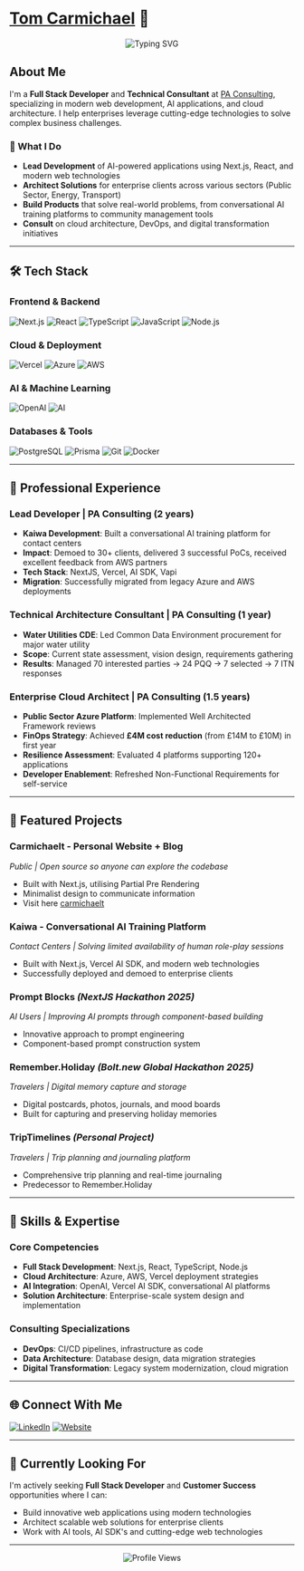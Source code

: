 # [Tom Carmichael](https://www.carmichaelt.com) 👋 

<div align="center">
  <img src="https://readme-typing-svg.herokuapp.com?font=Fira+Code&pause=1000&color=7C3AED&center=true&vCenter=true&width=435&lines=Full+Stack+Developer;AI+Application+Builder;Cloud+Architect;Technical+Consultant" alt="Typing SVG" />
</div>

## About Me

I'm a **Full Stack Developer** and **Technical Consultant** at [PA Consulting](https://www.paconsulting.com/), specializing in modern web development, AI applications, and cloud architecture. I help enterprises leverage cutting-edge technologies to solve complex business challenges.

### 🚀 What I Do

- **Lead Development** of AI-powered applications using Next.js, React, and modern web technologies
- **Architect Solutions** for enterprise clients across various sectors (Public Sector, Energy, Transport)
- **Build Products** that solve real-world problems, from conversational AI training platforms to community management tools
- **Consult** on cloud architecture, DevOps, and digital transformation initiatives

---

## 🛠️ Tech Stack

### Frontend & Backend
![Next.js](https://img.shields.io/badge/Next.js-000000?style=for-the-badge&logo=next.js&logoColor=white)
![React](https://img.shields.io/badge/React-20232A?style=for-the-badge&logo=react&logoColor=61DAFB)
![TypeScript](https://img.shields.io/badge/TypeScript-007ACC?style=for-the-badge&logo=typescript&logoColor=white)
![JavaScript](https://img.shields.io/badge/JavaScript-F7DF1E?style=for-the-badge&logo=javascript&logoColor=black)
![Node.js](https://img.shields.io/badge/Node.js-43853D?style=for-the-badge&logo=node.js&logoColor=white)

### Cloud & Deployment
![Vercel](https://img.shields.io/badge/Vercel-000000?style=for-the-badge&logo=vercel&logoColor=white)
![Azure](https://img.shields.io/badge/Azure-0078D4?style=for-the-badge&logo=microsoft-azure&logoColor=white)
![AWS](https://img.shields.io/badge/Amazon_AWS-232F3E?style=for-the-badge&logo=amazon-aws&logoColor=white)

### AI & Machine Learning
![OpenAI](https://img.shields.io/badge/OpenAI-412991?style=for-the-badge&logo=openai&logoColor=white)
![AI](https://img.shields.io/badge/AI-FF6B6B?style=for-the-badge&logo=openai&logoColor=white)

### Databases & Tools
![PostgreSQL](https://img.shields.io/badge/PostgreSQL-316192?style=for-the-badge&logo=postgresql&logoColor=white)
![Prisma](https://img.shields.io/badge/Prisma-3982CE?style=for-the-badge&logo=Prisma&logoColor=white)
![Git](https://img.shields.io/badge/Git-F05032?style=for-the-badge&logo=git&logoColor=white)
![Docker](https://img.shields.io/badge/Docker-2496ED?style=for-the-badge&logo=docker&logoColor=white)

---

## 🏢 Professional Experience

### **Lead Developer** | PA Consulting (2 years)
- **Kaiwa Development**: Built a conversational AI training platform for contact centers
- **Impact**: Demoed to 30+ clients, delivered 3 successful PoCs, received excellent feedback from AWS partners
- **Tech Stack**: NextJS, Vercel, AI SDK, Vapi
- **Migration**: Successfully migrated from legacy Azure and AWS deployments

### **Technical Architecture Consultant** | PA Consulting (1 year)
- **Water Utilities CDE**: Led Common Data Environment procurement for major water utility
- **Scope**: Current state assessment, vision design, requirements gathering
- **Results**: Managed 70 interested parties → 24 PQQ → 7 selected → 7 ITN responses

### **Enterprise Cloud Architect** | PA Consulting (1.5 years)
- **Public Sector Azure Platform**: Implemented Well Architected Framework reviews
- **FinOps Strategy**: Achieved **£4M cost reduction** (from £14M to £10M) in first year
- **Resilience Assessment**: Evaluated 4 platforms supporting 120+ applications
- **Developer Enablement**: Refreshed Non-Functional Requirements for self-service

---

## 🚀 Featured Projects

### **Carmichaelt - Personal Website + Blog**
*Public | Open source so anyone can explore the codebase*
- Built with Next.js, utilising Partial Pre Rendering
- Minimalist design to communicate information
- Visit here [carmichaelt](https://www.carmichaelt.com)

### **Kaiwa - Conversational AI Training Platform**
*Contact Centers | Solving limited availability of human role-play sessions*
- Built with Next.js, Vercel AI SDK, and modern web technologies
- Successfully deployed and demoed to enterprise clients

### **Prompt Blocks** *(NextJS Hackathon 2025)*
*AI Users | Improving AI prompts through component-based building*
- Innovative approach to prompt engineering
- Component-based prompt construction system

### **Remember.Holiday** *(Bolt.new Global Hackathon 2025)*
*Travelers | Digital memory capture and storage*
- Digital postcards, photos, journals, and mood boards
- Built for capturing and preserving holiday memories

### **TripTimelines** *(Personal Project)*
*Travelers | Trip planning and journaling platform*
- Comprehensive trip planning and real-time journaling
- Predecessor to Remember.Holiday

---

## 🎯 Skills & Expertise

### **Core Competencies**
- **Full Stack Development**: Next.js, React, TypeScript, Node.js
- **Cloud Architecture**: Azure, AWS, Vercel deployment strategies
- **AI Integration**: OpenAI, Vercel AI SDK, conversational AI platforms
- **Solution Architecture**: Enterprise-scale system design and implementation

### **Consulting Specializations**
- **DevOps**: CI/CD pipelines, infrastructure as code
- **Data Architecture**: Database design, data migration strategies
- **Digital Transformation**: Legacy system modernization, cloud migration

---

## 🌐 Connect With Me

[![LinkedIn](https://img.shields.io/badge/LinkedIn-0077B5?style=for-the-badge&logo=linkedin&logoColor=white)](https://linkedin.com/in/tomcarmichael)
[![Website](https://img.shields.io/badge/Website-7C3AED?style=for-the-badge&logo=vercel&logoColor=white)](https://carmichaelt.com)

---

## 🎯 Currently Looking For

I'm actively seeking **Full Stack Developer** and **Customer Success** opportunities where I can:
- Build innovative web applications using modern technologies
- Architect scalable web solutions for enterprise clients
- Work with AI tools, AI SDK's and cutting-edge web technologies

---

<div align="center">
  <img src="https://komarev.com/ghpvc/?username=carmichaelt&style=for-the-badge&color=7C3AED" alt="Profile Views" />
</div>
